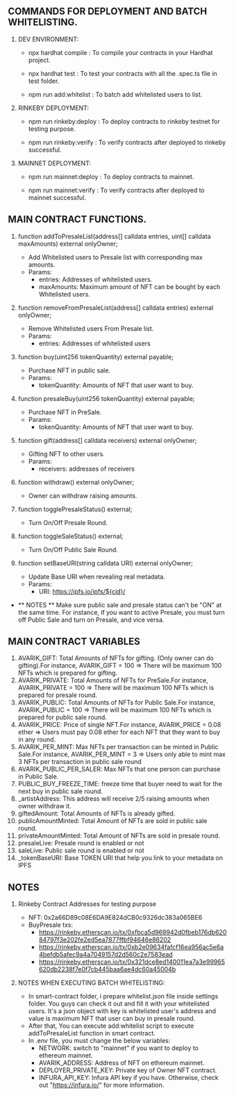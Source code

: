 ## COMMANDS FOR DEPLOYMENT AND BATCH WHITELISTING.
1. DEV ENVIRONMENT:
    + npx hardhat compile : To compile your contracts in your Hardhat project.

    + npx hardhat test : To test your contracts with all the .spec.ts file in test folder.

    + npm run add:whitelist : To batch add whitelisted users to list.

2. RINKEBY DEPLOYMENT: 

    + npm run rinkeby:deploy : To deploy contracts to rinkeby testnet for testing purpose.

    + npm run rinkeby:verify : To verify contracts after deployed to rinkeby successful.

3. MAINNET DEPLOYMENT:
    + npm run mainnet:deploy : To deploy contracts to mainnet.

    + npm run mainnet:verify : To verify contracts after deployed to mainnet successful.

## MAIN CONTRACT FUNCTIONS.
1.  function addToPresaleList(address[] calldata entries, uint[] calldata maxAmounts) external onlyOwner;
    * Add Whitelisted users to Presale list with corresponding max amounts.
    * Params: 
        + entries: Addresses of whitelisted users.
        + maxAmounts: Maximum amount of NFT can be bought by each Whitelisted users.

2.  function removeFromPresaleList(address[] calldata entries) external onlyOwner;
    * Remove Whitelisted users From Presale list.
    * Params: 
        + entries: Addresses of whitelisted users

3.  function buy(uint256 tokenQuantity) external payable;
    * Purchase NFT in public sale.
    * Params: 
        + tokenQuantity: Amounts of NFT that user want to buy.

4.  function presaleBuy(uint256 tokenQuantity) external payable;
    * Purchase NFT in PreSale.
    * Params: 
        + tokenQuantity: Amounts of NFT that user want to buy.

5.  function gift(address[] calldata receivers) external onlyOwner;
    * Gifting NFT to other users.
    * Params: 
        + receivers: addresses of receivers

6.  function withdraw() external onlyOwner;
    * Owner can withdraw raising amounts.

7.  function togglePresaleStatus() external;
    * Turn On/Off Presale Round.

8.  function toggleSaleStatus() external;
    * Turn On/Off Public Sale Round.

9.  function setBaseURI(string calldata URI) external onlyOwner;
    * Update Base URI when revealing real metadata.
    * Params:
        + URI: https://ipfs.io/ipfs/${cid}/

+ ** NOTES **  Make sure public sale and presale status can't be "ON" at the same time. For instance, if you want to active Presale, you must turn off Public Sale and turn on Presale, and vice versa.

## MAIN CONTRACT VARIABLES
1. AVARIK_GIFT: Total Amounts of NFTs for gifting. (Only owner can do gifting).For instance, AVARIK_GIFT = 100 => There will be maximum 100 NFTs which is prepared for gifting.
2. AVARIK_PRIVATE: Total Amounts of NFTs for PreSale.For instance, AVARIK_PRIVATE = 100 => There will be maximum 100 NFTs which is prepared for presale round.
3. AVARIK_PUBLIC: Total Amounts of NFTs for Public Sale.For instance, AVARIK_PUBLIC = 100 => There will be maximum 100 NFTs which is prepared for public sale round.
4. AVARIK_PRICE: Price of single NFT.For instance, AVARIK_PRICE = 0.08 ether => Users must pay 0.08 ether for each NFT that they want to buy in any round.
5. AVARIK_PER_MINT: Max NFTs per transaction can be minted in Public Sale.For instance, AVARIK_PER_MINT = 3 => Users only able to mint max 3 NFTs per transaction in public sale round
6. AVARIK_PUBLIC_PER_SALER: Max NFTs that one person can purchase in Public Sale.
7. PUBLIC_BUY_FREEZE_TIME: freeze time that buyer need to wait for the next buy in public sale round.
8. _artistAddress: This address will receive 2/5 raising amounts when owner withdraw it.
9. giftedAmount: Total Amounts of NFTs is already gifted.
10. publicAmountMinted: Total Amount of NFTs are sold in public sale round.
11. privateAmountMinted: Total Amount of NFTs are sold in presale round.
12. presaleLive: Presale round is enabled or not
13. saleLive: Public sale round is enabled or not
14. _tokenBaseURI: Base TOKEN URI that help you link to your metadata on IPFS

## NOTES
1. Rinkeby Contract Addresses for testing purpose
    + NFT: 0x2a66D89c08E6DA9E824dCB0c9326dc383a065BE6
    + BuyPresale txs:
        - https://rinkeby.etherscan.io/tx/0xfbca5d969942d0fbeb176db62084797f3e202fe2ed5ea7877ffbf94646e86202
        - https://rinkeby.etherscan.io/tx/0xb2e09634fafcf16ea956ac5e6a4befdb5afec9a4a7049157d2d560c2e7583ead
        - https://rinkeby.etherscan.io/tx/0x321dce8ed140011ea7a3e99965620db2238f7e0f7cb445baa6ae4dc60a45004b

2. NOTES WHEN EXECUTING BATCH WHITELISTING:
    - In smart-contract folder, i prepare whitelist.json file inside settings folder. You guys can check it out and fill it with your whitelisted users. It's a json object with key is whitelisted user's address and value is maximum NFT that user can buy in presale round.
    - After that, You can execute add:whitelist script to execute addToPresaleList function in smart contract. 
    - In .env file, you must change the below variables:
        + NETWORK: switch to "mainnet" if you want to deploy to ethereum mainnet.
        + AVARIK_ADDRESS: Address of NFT on ethereum mainnet.
        + DEPLOYER_PRIVATE_KEY: Private key of Owner NFT contract.
        + INFURA_API_KEY: Infura API key if you have. Otherwise, check out "https://infura.io/" for more information.